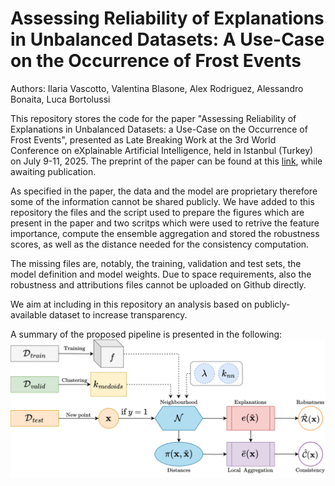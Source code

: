 # Assessing Reliability of Explanations in Unbalanced Datasets: A Use-Case on the Occurrence of Frost Events
Authors: Ilaria Vascotto, Valentina Blasone, Alex Rodriguez, Alessandro Bonaita, Luca Bortolussi

This repository stores the code for the paper "Assessing Reliability of Explanations in Unbalanced Datasets: a Use-Case on the Occurrence of Frost Events", presented as Late Breaking Work at the 3rd World Conference on eXplainable Artificial Intelligence, held in Istanbul (Turkey) on July 9-11, 2025.
The preprint of the paper can be found at this [link](https://arxiv.org/abs/2507.09545), while awaiting publication. 

As specified in the paper, the data and the model are proprietary therefore some of the information cannot be shared publicly. We have added to this repository the files and the script used to prepare the figures which are present in the paper and two scritps which were used to retrive the feature importance, compute the ensemble aggregation and stored the robustness scores, as well as the distance needed for the consistency computation. 

The missing files are, notably, the training, validation and test sets, the model definition and model weights. Due to space requirements, also the robustness and attributions files cannot be uploaded on Github directly.

We aim at including in this repository an analysis based on publicly-available dataset to increase transparency.

A summary of the proposed pipeline is presented in the following:
![pipeline](https://github.com/ilariavascotto/Reliability_Unbalanced/blob/main/img/flow_notes.png)
